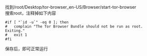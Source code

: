 找到/root/Desktop/tor-browser_en-US/Browser/start-tor-browser  
搜索root，注释掉如下内容
```
#if [ "`id -u`" -eq 0 ]; then
#	complain "The Tor Browser Bundle should not be run as root.  Exiting."
#	exit 1
#fi
```
保存后，即可正常运行
